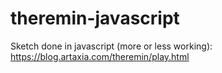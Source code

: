 # theremin-javascript

Sketch done in javascript (more or less working): https://blog.artaxia.com/theremin/play.html
